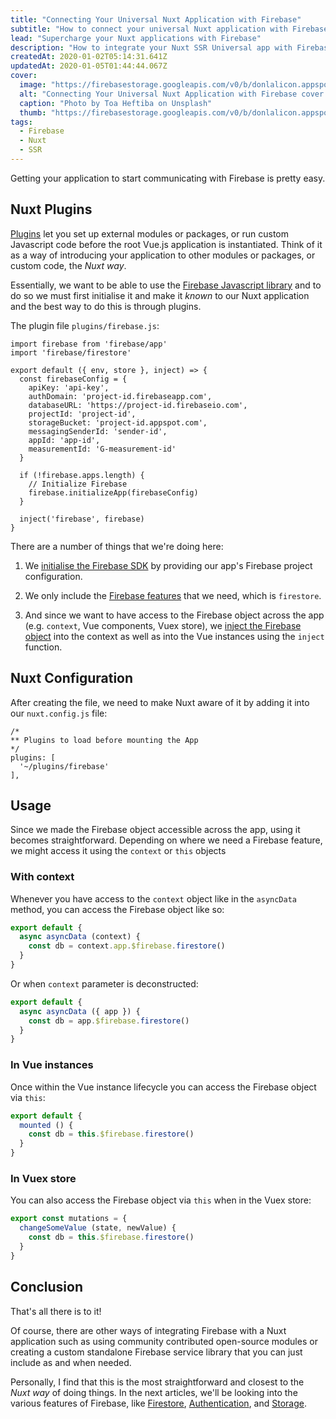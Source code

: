 ```yaml
---
title: "Connecting Your Universal Nuxt Application with Firebase"
subtitle: "How to connect your universal Nuxt application with Firebase"
lead: "Supercharge your Nuxt applications with Firebase"
description: "How to integrate your Nuxt SSR Universal app with Firebase"
createdAt: 2020-01-02T05:14:31.641Z
updatedAt: 2020-01-05T01:44:44.067Z
cover: 
  image: "https://firebasestorage.googleapis.com/v0/b/donlalicon.appspot.com/o/connecting-universal-nuxtjs-firebase%2Ftoa-heftiba-rdoRdjOk-OY-unsplash.jpg?alt=media&token=944030b1-662e-46b3-b5b6-a9b05292abde"
  alt: "Connecting Your Universal Nuxt Application with Firebase cover image"
  caption: "Photo by Toa Heftiba on Unsplash"
  thumb: "https://firebasestorage.googleapis.com/v0/b/donlalicon.appspot.com/o/connecting-universal-nuxtjs-firebase%2Ftoa-heftiba-rdoRdjOk-OY-unsplash-small.jpg?alt=media&token=854f6c22-32af-489f-a007-81f073330287"
tags: 
  - Firebase
  - Nuxt
  - SSR
---
```

Getting your application to start communicating with Firebase is pretty easy.

Nuxt Plugins
------------

[Plugins](https://nuxtjs.org/guide/plugins) let you set up external modules or packages, or run custom Javascript code before the root Vue.js application is instantiated. Think of it as a way of introducing your application to other modules or packages, or custom code, the _Nuxt way_.

Essentially, we want to be able to use the [Firebase Javascript library](https://firebase.google.com/docs/web/setup) and to do so we must first initialise it and make it _known_ to our Nuxt application and the best way to do this is through plugins.

The plugin file `plugins/firebase.js`:

```js[plugins/firebase.js]
import firebase from 'firebase/app'
import 'firebase/firestore'

export default ({ env, store }, inject) => {
  const firebaseConfig = {
    apiKey: 'api-key',
    authDomain: 'project-id.firebaseapp.com',
    databaseURL: 'https://project-id.firebaseio.com',
    projectId: 'project-id',
    storageBucket: 'project-id.appspot.com',
    messagingSenderId: 'sender-id',
    appId: 'app-id',
    measurementId: 'G-measurement-id'
  }

  if (!firebase.apps.length) {
    // Initialize Firebase
    firebase.initializeApp(firebaseConfig)
  }

  inject('firebase', firebase)
}
```

There are a number of things that we're doing here:

1.  We [initialise the Firebase SDK](https://firebase.google.com/docs/web/setup#config-object) by providing our app's Firebase project configuration.
    
2.  We only include the [Firebase features](https://firebase.google.com/docs/web/setup#namespace) that we need, which is `firestore`.
    
3.  And since we want to have access to the Firebase object across the app (e.g. `context`, Vue components, Vuex store), we [inject the Firebase object](https://nuxtjs.org/guide/plugins#combined-inject) into the context as well as into the Vue instances using the `inject` function.
    

Nuxt Configuration
------------------

After creating the file, we need to make Nuxt aware of it by adding it into our `nuxt.config.js` file:

```js[nuxt.config.js]
/*
** Plugins to load before mounting the App
*/
plugins: [
  '~/plugins/firebase'
],
```

Usage
-----

Since we made the Firebase object accessible across the app, using it becomes straightforward. Depending on where we need a Firebase feature, we might access it using the `context` or `this` objects

### With context

Whenever you have access to the `context` object like in the `asyncData` method, you can access the Firebase object like so:

```js
export default {
  async asyncData (context) {
    const db = context.app.$firebase.firestore()
  }
}
```

Or when `context` parameter is deconstructed:

```js
export default {
  async asyncData ({ app }) {
    const db = app.$firebase.firestore()
  }
}
```

### In Vue instances

Once within the Vue instance lifecycle you can access the Firebase object via `this`:

```js
export default {
  mounted () {
    const db = this.$firebase.firestore()
  }
}
```

### In Vuex store

You can also access the Firebase object via `this` when in the Vuex store:

```js
export const mutations = {
  changeSomeValue (state, newValue) {
    const db = this.$firebase.firestore()
  }
}
```

Conclusion
----------

That's all there is to it!

Of course, there are other ways of integrating Firebase with a Nuxt application such as using community contributed open-source modules or creating a custom standalone Firebase service library that you can just include as and when needed.

Personally, I find that this is the most straightforward and closest to the _Nuxt_ _way_ of doing things. In the next articles, we'll be looking into the various features of Firebase, like [Firestore](https://firebase.google.com/docs/firestore), [Authentication](https://firebase.google.com/docs/auth), and [Storage](https://firebase.google.com/docs/storage).